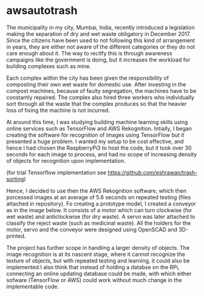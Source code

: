 # awsautotrash

The municipality in my city, Mumbai, India, recently introduced a legislation making the separation of dry and wet waste obligatory in December 2017. Since the citizens have been used to not following this kind of arrangement in years, they are either not aware of the different categories or they do not care enough about it. The way to recitfy this is through awareness campaigns like the government is doing, but it increases the workload for building complexes such as mine.

Each complex within the city has been given the responsibility of composting their own wet waste for domestic use. After investing in the compost machines, because of faulty segregation, the machines have to be constantly repaired. The complex also hired three workers who individually sort through all the waste that the complex produces so that the heavier loss of fixing the machine is not incurred.

At around this time, I was studying building machine learning skills using online services such as TensorFlow and AWS Rekognition. Intially, I began creating the software for recognition of images using TensorFlow but it presented a huge problem. I wanted my setup to be cost effective, and hence I had chosen the RaspberryPi3 to host the code, but it took over 30 seconds for each image to process, and had no scope of increasing density of objects for recognition upon implementation.

(for trial Tensorflow implementation see https://github.com/eshrawan/trash-sorting)

Hence, I decided to use then the AWS Rekognition software, which then porcessed images at an average of 5.6 seconds on repeated testing (files attached in repository). Fo creating a prototype model, I created a conveyor as in the image below. It consists of a motor which can turn clockwise (for wet waste) and anticlockwise (for dry waste). A servo was later attached to classify the reject waste (such as medicinal waste). All the holders for the motor, servo and the conveyor were designed using OpenSCAD and 3D-printed.

The project has further scope in handling a larger density of objects. The image recognition is at its nascent stage, where it cannot recognize the texture of objects, but with repeated testing and learning, it could also be implemented.I also think that instead of holding a databse on the RPi, connecting an online updating database could be made, with which either sofware (TensorFlow or AWS) could work without much change in the implementable code. 
